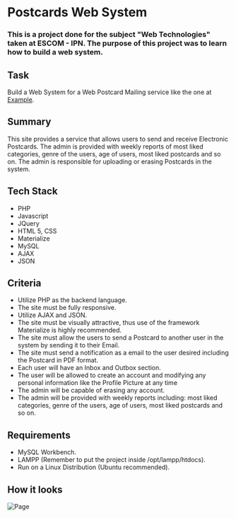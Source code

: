 # Postcards Web System

### This is a project done for the subject "Web Technologies" taken at ESCOM - IPN. The purpose of this project was to learn how to build a web system.

## Task

Build a Web System for a Web Postcard Mailing service like the one at [Example](https://gusanito.com/#!/postales/todas/todas).

## Summary
This site provides a service that allows users to send and receive Electronic Postcards. The admin is provided with weekly reports of most liked categories, genre of the users, age of users, most liked postcards and so on. The admin is responsible for uploading or erasing Postcards in the system.

## Tech Stack
* PHP
* Javascript
* JQuery
* HTML 5, CSS
* Materialize
* MySQL
* AJAX
* JSON

## Criteria

* Utilize PHP as the backend language.
* The site must be fully responsive.
* Utilize AJAX and JSON.
* The site must be visually attractive, thus use of the framework Materialize is highly recommended. 
* The site must allow the users to send a Postcard to another user in the system by sending it to their Email.
* The site must send a notification as a email to the user desired including the Postcard in PDF format.
* Each user will have an Inbox and Outbox section.
* The user will be allowed to create an account and modifying any personal information like the Profile Picture at any time
* The admin will be capable of erasing any account.
* The admin will be provided with weekly reports including: most liked categories, genre of the users, age of users, most liked postcards and so on.

## Requirements

* MySQL Workbench.
* LAMPP (Remember to put the project inside /opt/lampp/htdocs).
* Run on a Linux Distribution (Ubuntu recommended).

## How it looks

![Page]( "Page")